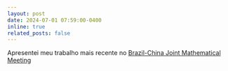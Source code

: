 ```yaml
---
layout: post
date: 2024-07-01 07:59:00-0400
inline: true
related_posts: false
---
```


Apresentei meu trabalho mais recente no [Brazil-China Joint Mathematical Meeting](https://sbm.org.br/jointmeeting-china/)

